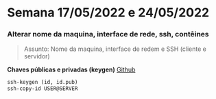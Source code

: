 # Semana 17/05/2022 e 24/05/2022
### Alterar nome da maquina, interface de rede, ssh, contêines
> Assunto: Nome da maquina, interface de redem e SSH (cliente e servidor)

**Chaves públicas e privadas (keygen)**
[Github](https://docs.github.com/pt/authentication/connecting-to-github-with-ssh/generating-a-new-ssh-key-and-adding-it-to-the-ssh-agent)
```markdown
ssh-keygen (id, id.pub)
ssh-copy-id USER@SERVER
```